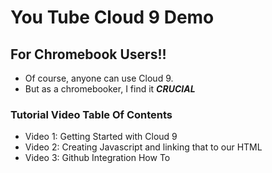 # You Tube Cloud 9 Demo
## For Chromebook Users!!
- Of course, anyone can use Cloud 9.  
- But as a chromebooker, I find it ***CRUCIAL***

### Tutorial Video Table Of Contents
- Video 1: Getting Started with Cloud 9
- Video 2: Creating Javascript and linking that to our HTML
- Video 3: Github Integration How To